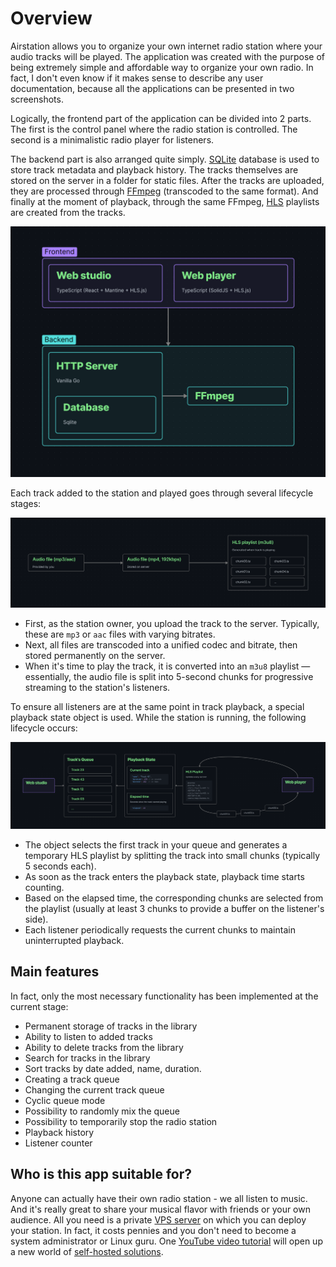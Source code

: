 # Overview

Airstation allows you to organize your own internet radio station where your audio tracks will be played. The application was created with the purpose of being extremely simple and affordable way to organize your own radio. In fact, I don't even know if it makes sense to describe any user documentation, because all the applications can be presented in two screenshots.

Logically, the frontend part of the application can be divided into 2 parts. The first is the control panel where the radio station is controlled. The second is a minimalistic radio player for listeners.

The backend part is also arranged quite simply. [SQLite](https://en.wikipedia.org/wiki/SQLite) database is used to store track metadata and playback history. The tracks themselves are stored on the server in a folder for static files. After the tracks are uploaded, they are processed through [FFmpeg](https://en.wikipedia.org/wiki/FFmpeg) (transcoded to the same format). And finally at the moment of playback, through the same FFmpeg, [HLS](https://en.wikipedia.org/wiki/HTTP_Live_Streaming) playlists are created from the tracks.

<img src="./images/tech-stack.png" alt="Technology stack"/>

Each track added to the station and played goes through several lifecycle stages:

<img src="./images/audio-pipeline.png" alt="Audio pipeline"/>

- First, as the station owner, you upload the track to the server. Typically, these are `mp3` or `aac` files with varying bitrates.
- Next, all files are transcoded into a unified codec and bitrate, then stored permanently on the server.
- When it's time to play the track, it is converted into an `m3u8` playlist — essentially, the audio file is split into 5-second chunks for progressive streaming to the station's listeners.

To ensure all listeners are at the same point in track playback, a special playback state object is used. While the station is running, the following lifecycle occurs:

<img src="./images/playback-lifecycle.png" alt="Playback lifecycle"/>

- The object selects the first track in your queue and generates a temporary HLS playlist by splitting the track into small chunks (typically 5 seconds each).
- As soon as the track enters the playback state, playback time starts counting.
- Based on the elapsed time, the corresponding chunks are selected from the playlist (usually at least 3 chunks to provide a buffer on the listener's side).
- Each listener periodically requests the current chunks to maintain uninterrupted playback.

## Main features

In fact, only the most necessary functionality has been implemented at the current stage:

- Permanent storage of tracks in the library
- Ability to listen to added tracks
- Ability to delete tracks from the library
- Search for tracks in the library
- Sort tracks by date added, name, duration.
- Creating a track queue
- Changing the current track queue
- Cyclic queue mode
- Possibility to randomly mix the queue
- Possibility to temporarily stop the radio station
- Playback history
- Listener counter

## Who is this app suitable for?

Anyone can actually have their own radio station - we all listen to music. And it's really great to share your musical flavor with friends or your own audience. All you need is a private [VPS server](https://en.wikipedia.org/wiki/Virtual_private_server) on which you can deploy your station. In fact, it costs pennies and you don't need to become a system administrator or Linux guru. One [YouTube video tutorial](https://www.youtube.com/results?search_query=how+to+vps) will open up a new world of [self-hosted solutions](https://github.com/awesome-selfhosted/awesome-selfhosted).
